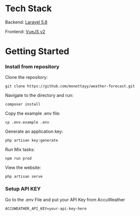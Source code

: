 # Tech Stack

Backend: [Laravel 5.8](https://laravel.com/docs/5.8/readme)

Frontend: [VueJS v2](https://v2.vuejs.org/)


# Getting Started


### Install from repository

Clone the repository:

    git clone https://github.com/monettayy/weather-forecast.git

Navigate to the directory and run:

    composer install

Copy the example .env file:

    cp .env.example .env

Generate an application key:

    php artisan key:generate

Run Mix tasks:

    npm run prod

View the website:

    php artisan serve
    
### Setup API KEY

Go to the .env File and put your API Key from AccuWeather 

    ACCUWEATHER_API_KEY=your-api-key-here

